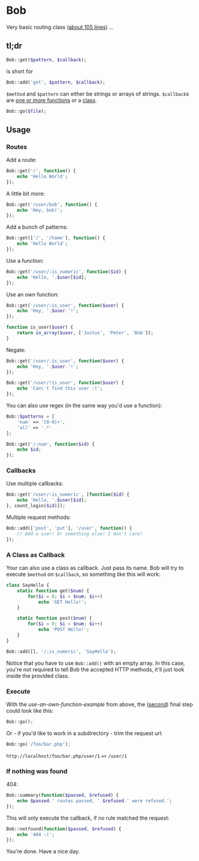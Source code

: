# Bob

Very basic routing class ([about 105 lines](https://github.com/BakeRolls/Bob/blob/master/Bob.php#L105)) ...

## tl;dr

```php
Bob::get($pattern, $callback);
```

is short for

```php
Bob::add('get', $pattern, $callback);
```

`$method` and `$pattern` can either be strings or arrays of strings. `$callback`s are [one or more functions](#routes) or a [class](#a-class-as-callback).

```php
Bob::go($file);
```

## Usage

### Routes

Add a route:

```php
Bob::get('/', function() {
	echo 'Hello World';
});
```

A little bit more:

```php
Bob::get('/user/bob', function() {
	echo 'Hey, bob!';
});
```

Add a bunch of patterns:

```php
Bob::get(['/', '/home'], function() {
	echo 'Hello World';
});
```

Use a function:

```php
Bob::get('/user/:is_numeric', function($id) {
	echo 'Hello, '.$user[$id];
});
```

Use an own function:

```php
Bob::get('/user/:is_user', function($user) {
	echo 'Hey, '.$user.'!';
});

function is_user($user) {
	return in_array($user, ['Justus', 'Peter', 'Bob']);
}
```

Negate:

```php
Bob::get('/user/:is_user', function($user) {
	echo 'Hey, '.$user.'!';
});

Bob::get('/user/!is_user', function($user) {
	echo 'Can\'t find this user :(';
});
```

You can also use regex (in the same way you'd use a function):

```php
Bob::$patterns = [
	'num' => '[0-9]+',
	'all' => '.*'
];

Bob::get('/:num', function($id) {
	echo $id;
});
```

### Callbacks

Use multiple callbacks:

```php
Bob::get('/user/:is_numeric', [function($id) {
	echo 'Hello, '.$user[$id];
}, count_login($id)]);
```

Multiple request methods:

```php
Bob::add(['post', 'put'], '/user', function() {
	// Add a user! Or something else! I don't care!
});
```

### A Class as Callback

Your can also use a class as callback. Just pass its name. Bob will try to execute `$method` on `$callback`, so something like this will work:

```php
class SayHello {
	static function get($num) {
		for($i = 0; $i < $num; $i++)
			echo 'GET Hello!';
	}

	static function post($num) {
		for($i = 0; $i < $num; $i++)
			echo 'POST Hello!';
	}
}
```

```php
Bob::add([], '/:is_numeric', 'SayHello');
```

Notice that you have to use `Bob::add()` with an empty array. In this case, you're not required to tell Bob the accepted HTTP methods, it'll just look inside the provided class.

### Execute

With the *use-an-own-function-example* from above, the ([second](#if-nothing-was-found)) final step could look like this:

```php
Bob::go();
```

Or - if you'd like to work in a subdirectory - trim the request url:

```php
Bob::go('/foo/bar.php');
```

`http://localhost/foo/bar.php/user/1` `=>` `/user/1`

### If nothing was found

404:

```php
Bob::summary(function($passed, $refused) {
	echo $passed.' routes passed, '.$refused.' were refused.';
});
```

This will only execute the callback, if no rule matched the request:

```php
Bob::notfound(function($passed, $refused) {
	echo '404 :(';
});
```

You're done. Have a nice day.
